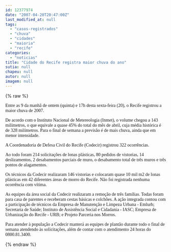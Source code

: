 ```yaml
---
id: 12377974
date: "2007-04-20T20:47:00Z"
last_modified_at: null
tags:
  - "casos-registrados"
  - "chuva"
  - "cidades"
  - "maioria"
  - "recife"
categories:
  - "noticias"
title: "Cidade do Recife registra maior chuva do ano"
sutia: null
chapeu: null
autor: null
imagem: null
---
```

{% raw %}
<p><P><FONT face=Verdana>Entre as 9 da manhã de ontem (quinta) e 17h desta sexta-feira (20), o Recife registrou a maior chuva de 2007.</FONT></P></p>
<p><P><FONT face=Verdana>De acordo com o Instituto Nacional de Metereologia (Inmet), o volume chegou a 143 milímetros, o que equivale a quase 45% do total do mês de abril, cuja média histórica é de 328 milímetros. Para o final de semana a previsão é de mais chuva, ainda que em menor intensidade.</FONT></P></p>
<p><P><FONT face=Verdana>A Coordenadoria de Defesa Civil do Recife (Codecir) registrou 322 ocorrências. </FONT></P></p>
<p><P><FONT face=Verdana>Ao todo foram 214 solicitações de lonas plásticas, 80 pedidos de vistorias, 14 deslizamentos, 2 desabamentos parciais de muro, o desabamento total de três muros e três pontos de alagamentos. </FONT></P></p>
<p><P><FONT face=Verdana>Os técnicos da Codecir realizaram 146 vistorias e colocaram quase 10 mil m2 de lonas plásticas em 42 diferentes áreas de morro do Recife. Não foi registrada nenhuma ocorrência com vítima. </FONT></P></p>
<p><P><FONT face=Verdana>As equipes da área social da Codecir realizaram a remoção de três famílias. Todas foram para casa de parentes e receberam cestas básicas e colchões. A ação integrada contou com a participação de técnicos da Empresa de Manutenção e Limpeza Urbana - Emlurb; Secretaria de Saúde; Instituto de Assistência Social e Cidadania - IASC; Empresa de Urbanização do Recife - URB; e Projeto Parceria nos Morros. </FONT></P></p>
<p><P><FONT face=Verdana>Para atender à população a Codecir manterá as equipes de plantão durante todo o final de semana atendendo às solicitações, além de contar com o atendimento 24 horas do 0800.81.3400. </FONT></P> </p>
{% endraw %}